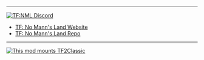 
---
[![TF:NML Discord](https://img.shields.io/discord/988900358950633582?label=PF2%20Discord)](https://discord.gg/8YCV4Cmfd8)

- [TF: No Mann's Land Website](https://no-manns-land.github.io/NML-Website/)
- [TF: No Mann's Land Repo](https://github.com/No-Manns-Land/NML)

---
[![This mod mounts TF2Classic](https://img.shields.io/static/v1?label=&message=This%20mod%20mounts%20TF2Classic&color=black&logo=steam&logoColor=FFFFFF)](https://tf2classic.com/)